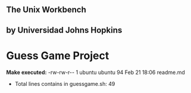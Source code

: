## The Unix Workbench
## by Universidad Johns Hopkins
# Guess Game Project
**Make executed:**
-rw-rw-r-- 1 ubuntu ubuntu   94 Feb 21 18:06 readme.md
- Total lines contains in guessgame.sh:
49
